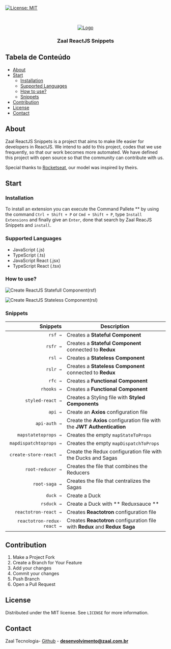 [![License: MIT](https://img.shields.io/badge/License-MIT-yellow.svg)](https://opensource.org/licenses/MIT)

<!-- PROJECT LOGO -->
<br />
<p align="center">
  <a href="https://zaal.com.br">
    <img src="" alt="Logo">
  </a>

  <h3 align="center">Zaal ReactJS Snippets</h3>
</p>

<!-- TABLE OF CONTENTS -->

## Tabela de Conteúdo

- [About](#about)
- [Start](#start)
  - [Installation](#installation)
  - [Supported Languages](#supported-languages)
  - [How to use?](#how-to-use?)
  - [Snippets](#snippets)
- [Contribution](#contribution)
- [License](#license)
- [Contact](#contact)

<!-- ABOUT THE PROJECT -->

## About

Zaal ReactJS Snippets is a project that aims to make life easier for developers in ReactJS. We intend to add to this project, codes that we use frequently, so that our work becomes more automated. We have defined this project with open source so that the community can contribute with us.

Special thanks to <a href="https://github.com/rocketseat" target="_blank">Rocketseat</a>, our model was inspired by theirs.

## Start

### Installation

To install an extension you can execute the Command Pallete \*\* by using the command `Ctrl + Shift + P` or `Cmd + Shift + P`, type `Install Extensions` and finally give an `Enter`, done that search by Zaal ReacJS Snippets and `install`.

### Supported Languages

- JavaScript (.js)
- TypeScript (.ts)
- JavaScript React (.jsx)
- TypeScript React (.tsx)

### How to use?

![Create ReactJS Statefull Component(rsf)]()

![Create ReactJS Stateless Component(rsl)]()

### Snippets

|                   Snippets | Description                                                                 |
| -------------------------: | --------------------------------------------------------------------------- |
|                    `rsf →` | Creates a **Stateful Component**                                            |
|                   `rsfr →` | Creates a **Stateful Component** connected to **Redux**                     |
|                    `rsl →` | Creates a **Stateless Component**                                           |
|                   `rslr →` | Creates a **Stateless Component** connected to **Redux**                    |
|                    `rfc →` | Creates a **Functional Component**                                          |
|                 `rhooks →` | Creates a **Functional Component**                                          |
|           `styled-react →` | Creates a Styling file with **Styled Components**                           |
|                    `api →` | Create an **Axios** configuration file                                      |
|               `api-auth →` | Create the **Axios** configuration file with the **JWT Authentication**     |
|        `mapstatetoprops →` | Creates the empty `mapStateToProps`                                         |
|     `mapdispatchtoprops →` | Creates the empty `mapDispatchToProps`                                      |
|     `create-store-react →` | Create the Redux configuration file with the Ducks and Sagas                |
|           `root-reducer →` | Creates the file that combines the Reducers                                 |
|              `root-saga →` | Creates the file that centralizes the Sagas                                 |
|                   `duck →` | Create a Duck                                                               |
|                 `rsduck →` | Create a Duck with ** Reduxsauce **                                         |
|       `reactotron-react →` | Creates **Reactotron** configuration file                                   |
| `reactotron-redux-react →` | Creates **Reactotron** configuration file with **Redux** and **Redux Saga** |

<!-- CONTRIBUTING -->

## Contribution

1. Make a Project Fork
2. Create a Branch for Your Feature
3. Add your changes
4. Commit your changes
5. Push Branch
6. Open a Pull Request

<!-- LICENSE -->

## License

Distributed under the MIT license. See `LICENSE` for more information.

<!-- CONTACT -->

## Contact

Zaal Tecnologia- [Github](https://github.com/zaal-tecnologia) - **desenvolvimento@zaal.com.br**

